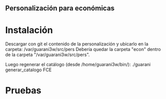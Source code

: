 ## Personalización para económicas 
# Instalación
Descargar con git el contenido de la personalización y ubicarlo en la carpeta: 
/var/guarani3w/src/pers
Debería quedar la carpeta "econ" dentro de la carpeta "/var/guarani3w/src/pers".

Luego regenerar el catálogo (desde /home/guarani3w/bin/): 
./guarani generar_catalogo FCE


# Pruebas
